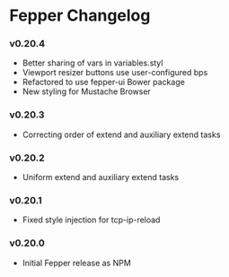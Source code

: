 # Fepper Changelog

### v0.20.4
* Better sharing of vars in variables.styl
* Viewport resizer buttons use user-configured bps
* Refactored to use fepper-ui Bower package
* New styling for Mustache Browser

### v0.20.3
* Correcting order of extend and auxiliary extend tasks

### v0.20.2
* Uniform extend and auxiliary extend tasks

### v0.20.1
* Fixed style injection for tcp-ip-reload

### v0.20.0
* Initial Fepper release as NPM
